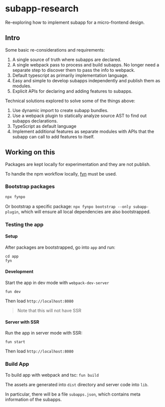 # subapp-research

Re-exploring how to implement subapp for a micro-frontend design.

## Intro

Some basic re-considerations and requirements:

1. A single source of truth where subapps are declared.
2. A single webpack pass to process and build subapps. No longer need a separate step to discover them to pass the info to webpack.
3. Default typescript as primarily implementation language.
4. Easy and simple to develop subapps independently and publish them as modules.
5. Explicit APIs for declaring and adding features to subapps.

Technical solutions explored to solve some of the things above:

1. Use dynamic import to create subapp bundles.
2. Use a webpack plugin to statically analyze source AST to find out subapps declarations.
3. TypeScript as default language
4. Implement additional features as separate modules with APIs that the subapp can call to add features to itself.

## Working on this

Packages are kept locally for experimentation and they are not publish.

To handle the npm workflow locally, [fyn] must be used.

### Bootstrap packages

```bash
npx fynpo
```

Or bootstrap a specific package: `npx fynpo bootstrap --only subapp-plugin`, which will ensure all local dependencies are also bootstrapped.

### Testing the app

#### Setup

After packages are bootstrapped, go into `app` and run:

```
cd app
fyn
```

#### Development

Start the app in dev mode with `webpack-dev-server`

```
fun dev
```

Then load `http://localhost:8080`

> Note that this will not have SSR

#### Server with SSR

Run the app in server mode with SSR:

```
fun start
```

Then load `http://localhost:8080`

### Build App

To build app with webpack and tsc: `fun build`

The assets are generated into `dist` directory and server code into `lib`.

In particular, there will be a file `subapps.json`, which contains meta information of the subapps.

[fyn]: https://www.npmjs.com/package/fyn
